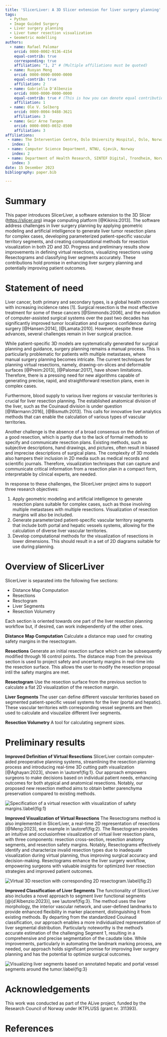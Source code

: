```yaml
---
title: 'SlicerLiver: A 3D Slicer extension for liver surgery planning'
tags:
  - Python
  - Image Guided Surgery
  - Liver surgery planning
  - Liver tumor resection visualization
  - Geometric modelling
authors:
  - name: Rafael Palomar
    orcid: 0000-0002-9136-4154
    equal-contrib: true
    corresponding: true
    affiliation: "1, 2" # (Multiple affiliations must be quoted)
  - name: Ruoyan Meng
    orcid: 0000-0000-0000-0000
    equal-contrib: true
    affiliation: 2
  - name: Gabriella D'Albenzio
    orcid: 0000-0000-0000-0000
    equal-contrib: true # (This is how you can denote equal contributions between multiple authors)
    affiliation: 1
  - name: Ole V. Solberg
    orcid: 0009-0004-9488-3621
    affiliation: 3
  - name: Geir Arne Tangen
    orcid: 0000-0003-0032-8500
    affiliation: 3
affiliations:
 - name: The Intervention Centre, Oslo University Hospital, Oslo, Norway
   index: 1
 - name: Computer Science Department, NTNU, Gjøvik, Norway
   index: 2
 - name: Department of Health Research, SINTEF Digital, Trondheim, Norway 
   index: 3
date: 15 Desember 2023
bibliography: paper.bib

---
```


# Summary

This paper introduces SlicerLiver, a software extension to the 3D Slicer (https://slicer.org)
image computing platform [@Kikinis:2013]. The software address challenges in liver surgery planning by 
applying geometric modeling and artificial intelligence to generate liver tumor 
resection plans for complex cases, developing parameterized patient-specific 
vascular territory segments, and creating computational methods for resection visualization 
in both 2D and 3D. Progress and preliminary results show improvements in defining virtual 
resections, visualizing resections using Resectograms and classifying liver 
segments accurately. These contributions hold promise in enhancing liver surgery 
planning and potentially improving patient outcomes.

# Statement of need

Liver cancer, both primary and secondary types, is a global health concern with 
increasing incidence rates [1]. Surgical resection is the most effective treatment 
for some of these cancers [@Simmonds:2006], and the evolution of computer-assisted surgical systems 
over the past two decades has significantly improved tumor localization and surgeons 
confidence during surgery [@Hansen:2014], [@Lamata:2010]. However, despite these advances, several challenges 
remain in liver surgical practice.

While patient-specific 3D models are systematically generated for surgical planning 
and guidance, surgery planning remains a manual process. This is particularly problematic 
for patients with multiple metastases, where manual surgery planning becomes intricate. 
The current techniques for planning virtual resections, namely, drawing-on-slices and 
deformable surfaces [@Preim:2013], [@Palomar:2017], have shown limitations. Therefore, there is a pressing 
need for new algorithms capable of generating precise, rapid, and straightforward 
resection plans, even in complex cases.

Furthermore, blood supply to various liver regions or vascular territories is crucial for liver resection planning. 
The established anatomical division of the liver, such as the Couinaud
division is under question [@Warmann:2016], [@Bismuth:2013]. This calls for innovative
liver analytics methods that can enable the calculation of
various types of vascular territories.

Another challenge is the absence of a broad consensus on
the definition of a good resection, which is partly due to the
lack of formal methods to specify and communicate resection
plans. Existing methods, such as subjective descriptions, hand drawings, and pictures, often result 
in biased and imprecise descriptions of surgical plans. The complexity of 3D models
also hampers their inclusion in 2D media such as medical
records and scientific journals. Therefore, visualization techniques that can capture and 
communicate critical information
from a resection plan in a compact form, interpretable by
clinical experts, are needed.

In response to these challenges, the SlicerLiver project aims to support
three research objectives:
1) Apply geometric modeling and artificial intelligence to
generate resection plans suitable for complex cases, such
as those involving multiple metastases with multiple
resections. Visualization of resection margins will also be included.
2) Generate parameterized patient-specific vascular territory segments
that include both portal and hepatic vessels systems,
allowing for the calculation of diverse liver vascular
territories.
3) Develop computational methods for the visualization of
resections in lower dimensions. This should result in a
set of 2D diagrams suitable for use during planning.

# Overview of SlicerLiver

SlicerLiver is separated into the following five sections:

- Distance Map Computation
- Resections
- Resctogram
- Liver Segments
- Resection Volumetry

Each section is oriented towards one part of the liver resection planning workflow but, 
if desired, can work independently of the other ones.

**Distance Map Computation**
Calculate a distance map used for creating safety margins in the resectogram.

**Resections**
Generate an initial resection surface which can be subsequently modified through 16 control points.
The distance map from the previous section is used to project safety and uncertanty margins 
in real-time into the resection surface. This allows the user to modify the resection proposal 
intil the safety margins are met.

**Resectogram**
Use the resection surface from the previous section to calculate a flat 2D visualization of the resection margin.

**Liver Segments**
The user can define different vascular territories based on segmented patient-specific vessel systems for the liver 
(portal and hepatic).
These vascular territories with corresponding vessel segments are then used to calculate 
and visuzalize different liver segments.

**Resection Volumetry**
A tool for calculating segment sizes.

# Preliminary results

**Improved Definition of Virtual Resections**
SlicerLiver contain computer-aided preoperative planning systems,
streamlining the resection planning process and introducing
real-time 3D cutting path visualization [@Aghayan:2023], shown in \autoref{fig:1}. 
Our approach empowers surgeons to make decisions based on individual patient
needs, enhancing outcomes for both atypical and anatomical
resections. Notably, our proposed new resection method
aims to obtain better parenchyma preservation compared to
existing methods.

![Specification of a virtual resection with visualization of safety margins.\label{fig:1}](Screenshots/Slicer-Liver_screenshot_04.png)

**Improved Visualization of Virtual Resections**
The Resectograms method is also implemented in SlicerLiver,
a real-time 2D representation of resections [@Meng:2023], see example in \autoref{fig:2}. 
The Resectogram provides an intuitive and occlusionfree visualization of virtual liver resection plans, with three
components: resection cross-section, resection anatomy segments, and resection safety margins. Notably, Resectograms
effectively identify and characterize invalid resection types due
to inadequate visualization during virtual planning, thus improving surgical accuracy and decision-making. Resectograms
enhance the liver surgery workflow, empowering surgeons with
valuable insights for optimized liver resection strategies and
improved patient outcomes.

![Virtual 3D resection with corresponding 2D resectogram.\label{fig:2}](Screenshots/JossFigure2.png)

**Improved Classification of Liver Segments**
The functionality of SlicerLiver also includes a novel approach to
segment liver functional segments [@{d'Albenzio:2023}], see \autoref{fig:3}. The method
uses the liver morphology, the interior vascular network,
and user-defined landmarks to provide enhanced flexibility in
marker placement, distinguishing it from existing methods. By
departing from the standardized Couinaud classification, our
approach enables a more individualized representation of liver
segmental distribution. Particularly noteworthy is the method’s
accurate estimation of the challenging Segment 1, resulting in
a comprehensive and precise segmentation of the caudate lobe.
While improvements, particularly in automating the landmark
marking process, are needed, our approach holds significant
promise for improving liver surgery planning and has the
potential to optimize surgical outcomes.

![Visualizing liver segments based on annotated hepatic and portal vessel segments around the tumor.\label{fig:3}](Screenshots/JossFigure3.png)

# Acknowledgements
This work was conducted as part of the ALive project, funded by the Research Council of Norway under IKTPLUSS (grant nr. 311393).

# References
